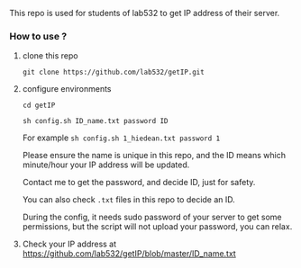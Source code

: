This repo is used for students of lab532 to get IP address of their server.
### How to use ?
1. clone this repo

	`git clone https://github.com/lab532/getIP.git`

2. configure environments

	`cd getIP`

	`sh config.sh ID_name.txt password ID`

	For example `sh config.sh 1_hiedean.txt password 1`

	Please ensure the name is unique in this repo, and the ID means which minute/hour your IP address will be updated.

	Contact me to get the password, and decide ID, just for safety.

	You can also check `.txt` files in this repo to decide an ID.

	During the config, it needs sudo password of your server to get some permissions, but the script will not upload your password, you can relax.

3. Check your IP address at https://github.com/lab532/getIP/blob/master/ID_name.txt